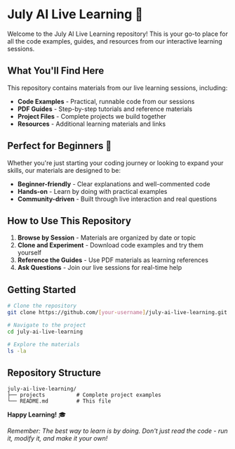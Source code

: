 # July AI Live Learning 🚀

Welcome to the July AI Live Learning repository! This is your go-to place for all the code examples, guides, and resources from our interactive learning sessions.

## What You'll Find Here

This repository contains materials from our live learning sessions, including:

- **Code Examples** - Practical, runnable code from our sessions
- **PDF Guides** - Step-by-step tutorials and reference materials  
- **Project Files** - Complete projects we build together
- **Resources** - Additional learning materials and links

## Perfect for Beginners 🌟

Whether you're just starting your coding journey or looking to expand your skills, our materials are designed to be:

- **Beginner-friendly** - Clear explanations and well-commented code
- **Hands-on** - Learn by doing with practical examples
- **Community-driven** - Built through live interaction and real questions

## How to Use This Repository

1. **Browse by Session** - Materials are organized by date or topic
2. **Clone and Experiment** - Download code examples and try them yourself
3. **Reference the Guides** - Use PDF materials as learning references
4. **Ask Questions** - Join our live sessions for real-time help

## Getting Started

```bash
# Clone the repository
git clone https://github.com/[your-username]/july-ai-live-learning.git

# Navigate to the project
cd july-ai-live-learning

# Explore the materials
ls -la
```

## Repository Structure

```
july-ai-live-learning/
├── projects          # Complete project examples
└── README.md         # This file
```

**Happy Learning!** 🎓

*Remember: The best way to learn is by doing. Don't just read the code - run it, modify it, and make it your own!*
